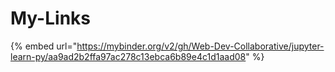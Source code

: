 # My-Links

{% embed url="https://mybinder.org/v2/gh/Web-Dev-Collaborative/jupyter-learn-py/aa9ad2b2ffa97ac278c13ebca6b89e4c1d1aad08" %}



